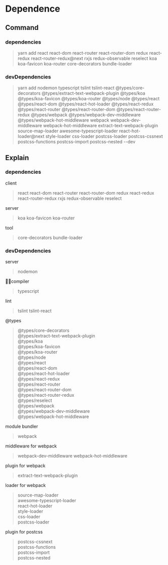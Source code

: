 # Dependence

## Command

### dependencies

> yarn add react react-dom react-router react-router-dom redux react-redux react-router-redux@next rxjs redux-observable reselect koa koa-favicon koa-router core-decorators bundle-loader

### devDependencies

> yarn add nodemon typescript tslint tslint-react @types/core-decorators @types/extract-text-webpack-plugin @types/koa @types/koa-favicon @types/koa-router @types/node @types/react @types/react-dom @types/react-hot-loader @types/react-redux @types/react-router @types/react-router-dom @types/react-router-redux @types/webpack @types/webpack-dev-middleware @types/webpack-hot-middleware webpack webpack-dev-middleware webpack-hot-middleware extract-text-webpack-plugin source-map-loader awesome-typescript-loader react-hot-loader@next style-loader css-loader postcss-loader postcss-cssnext postcss-functions postcss-import postcss-nested --dev

## Explain

### dependencies

client

> react react-dom react-router react-router-dom redux react-redux react-router-redux rxjs redux-observable reselect

server

> koa koa-favicon koa-router

tool

> core-decorators bundle-loader

### devDependencies

server

> nodemon

compiler

> typescript 

lint

> tslint tslint-react

@types

> @types/core-decorators \
  @types/extract-text-webpack-plugin \
  @types/koa \
  @types/koa-favicon \
  @types/koa-router \
  @types/node \
  @types/react \
  @types/react-dom \
  @types/react-hot-loader \
  @types/react-redux \
  @types/react-router \
  @types/react-router-dom \
  @types/react-router-redux \
  @types/reselect \
  @types/webpack \
  @types/webpack-dev-middleware \
  @types/webpack-hot-middleware

module bundler

> webpack

middleware for webpack

> webpack-dev-middleware webpack-hot-middleware

plugin for webpack

> extract-text-webpack-plugin

loader for webpack

> source-map-loader \
  awesome-typescript-loader \
  react-hot-loader \
  style-loader \
  css-loader \
  postcss-loader

plugin for postcss

> postcss-cssnext \
  postcss-functions \
  postcss-import \
  postcss-nested